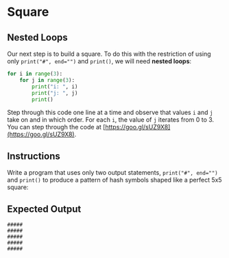 # Square

## Nested Loops

Our next step is to build a square. To do this with the restriction of using only `print("#", end="")` and `print()`, we will need **nested loops**:

```python
for i in range(3):
    for j in range(3):
        print("i: ", i)
        print("j: ", j)
        print()
```

Step through this code one line at a time and observe that values  `i` and `j` take on and in which order. For each `i`, the value of `j` iterates from 0 to 3. You can step through the code at [https://goo.gl/sUZ9X8](https://goo.gl/sUZ9X8).

## Instructions

Write a program that uses only two output statements, `print("#", end="")` and `print()` to produce a pattern of hash symbols shaped like a perfect 5x5 square:

## Expected Output

```text
#####
#####
#####
#####
#####
```
